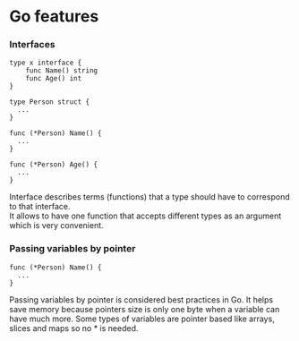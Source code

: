 # Go features

### Interfaces
```
type x interface {
    func Name() string
    func Age() int
}

type Person struct {
  ...
}

func (*Person) Name() {
  ...
}

func (*Person) Age() {
  ...
}
```

Interface describes terms (functions) that a type should have to correspond to that interface.
<br>It allows to have one function that accepts different types as an argument which is very convenient.


### Passing variables by pointer
````
func (*Person) Name() {
  ...
}
````
Passing variables by pointer is considered best practices in Go. It helps save memory because pointers size is only one byte when a variable can have much more. Some types of variables are pointer based like arrays, slices and maps so no * is needed.

